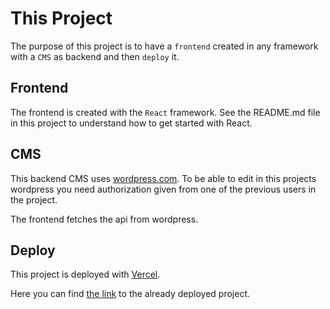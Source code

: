 # This Project

The purpose of this project is to have a `frontend` created in any framework with a `CMS` as backend and then `deploy` it. 

## Frontend
The frontend is created with the `React` framework. See the README.md file in this project to understand how to get started with React.

## CMS
This backend CMS uses 
[wordpress.com](www.wordpress.com). To be able to edit in this projects wordpress you need authorization given from one of the previous users in the project.

The frontend fetches the api from wordpress.

## Deploy
This project is deployed with [Vercel](www.vercel.com).

Here you can find [the link](https://cms-assignment-lzc5f19qp-daigoro14.vercel.app/) to the already deployed project.